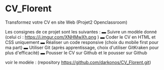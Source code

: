 # CV_Florent
Transformez votre CV en site Web (Projet2 Openclassroom)

Les consignes de ce projet sont les suivantes :
▬ Suivre un modèle donné (celui ci : https://i.imgur.com/XNHMwXh.png )
▬ Coder le CV en HTML et CSS uniquement
▬ Réaliser un code responsive (choix du mobile first pour ma part)
▬ Utiliser Git (après apprentissage, choix d'utiliser GitKraken pour plus d'efficacité)
▬ Pousser le CV sur Github et le pousser sur Github 

voir le modèle : (repository https://github.com/darkonos/CV_Florent.git)
